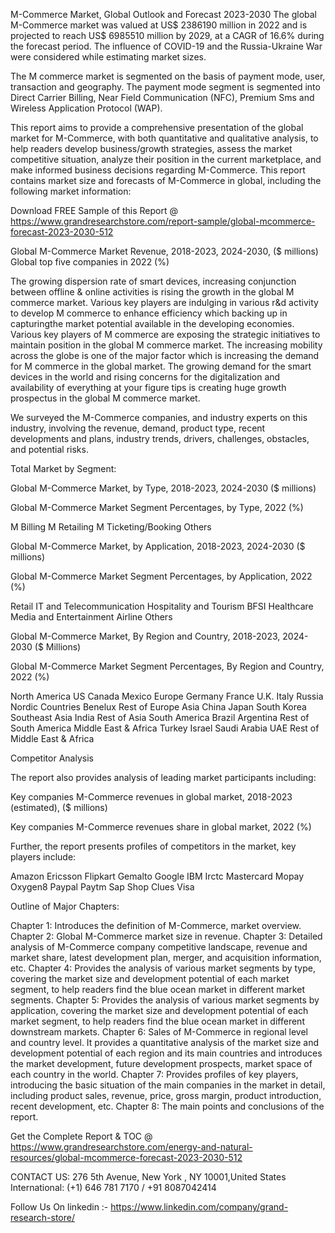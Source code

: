 M-Commerce Market, Global Outlook and Forecast 2023-2030
The global M-Commerce market was valued at US$ 2386190 million in 2022 and is projected to reach US$ 6985510 million by 2029, at a CAGR of 16.6% during the forecast period. The influence of COVID-19 and the Russia-Ukraine War were considered while estimating market sizes.

The M commerce market is segmented on the basis of payment mode, user, transaction and geography. The payment mode segment is segmented into Direct Carrier Billing, Near Field Communication (NFC), Premium Sms and Wireless Application Protocol (WAP).

This report aims to provide a comprehensive presentation of the global market for M-Commerce, with both quantitative and qualitative analysis, to help readers develop business/growth strategies, assess the market competitive situation, analyze their position in the current marketplace, and make informed business decisions regarding M-Commerce. This report contains market size and forecasts of M-Commerce in global, including the following market information:

Download FREE Sample of this Report @ https://www.grandresearchstore.com/report-sample/global-mcommerce-forecast-2023-2030-512

Global M-Commerce Market Revenue, 2018-2023, 2024-2030, ($ millions)
Global top five companies in 2022 (%)

The growing dispersion rate of smart devices, increasing conjunction between offline & online activities is rising the growth in the global M commerce market. Various key players are indulging in various r&d activity to develop M commerce to enhance efficiency which backing up in capturingthe market potential available in the developing economies. Various key players of M commerce are exposing the strategic initiatives to maintain position in the global M commerce market. The increasing mobility across the globe is one of the major factor which is increasing the demand for M commerce in the global market. The growing demand for the smart devices in the world and rising concerns for the digitalization and availability of everything at your figure tips is creating huge growth prospectus in the global M commerce market.

We surveyed the M-Commerce companies, and industry experts on this industry, involving the revenue, demand, product type, recent developments and plans, industry trends, drivers, challenges, obstacles, and potential risks.

Total Market by Segment:

Global M-Commerce Market, by Type, 2018-2023, 2024-2030 ($ millions)

Global M-Commerce Market Segment Percentages, by Type, 2022 (%)

M Billing
M Retailing
M Ticketing/Booking
Others

Global M-Commerce Market, by Application, 2018-2023, 2024-2030 ($ millions)

Global M-Commerce Market Segment Percentages, by Application, 2022 (%)

Retail
IT and Telecommunication
Hospitality and Tourism
BFSI
Healthcare
Media and Entertainment
Airline
Others

Global M-Commerce Market, By Region and Country, 2018-2023, 2024-2030 ($ Millions)

Global M-Commerce Market Segment Percentages, By Region and Country, 2022 (%)

North America
US
Canada
Mexico
Europe
Germany
France
U.K.
Italy
Russia
Nordic Countries
Benelux
Rest of Europe
Asia
China
Japan
South Korea
Southeast Asia
India
Rest of Asia
South America
Brazil
Argentina
Rest of South America
Middle East & Africa
Turkey
Israel
Saudi Arabia
UAE
Rest of Middle East & Africa

Competitor Analysis

The report also provides analysis of leading market participants including:

Key companies M-Commerce revenues in global market, 2018-2023 (estimated), ($ millions)

Key companies M-Commerce revenues share in global market, 2022 (%)

Further, the report presents profiles of competitors in the market, key players include:

Amazon
Ericsson
Flipkart
Gemalto
Google
IBM
Irctc
Mastercard
Mopay
Oxygen8
Paypal
Paytm
Sap
Shop Clues
Visa

Outline of Major Chapters:

Chapter 1: Introduces the definition of M-Commerce, market overview.
Chapter 2: Global M-Commerce market size in revenue.
Chapter 3: Detailed analysis of M-Commerce company competitive landscape, revenue and market share, latest development plan, merger, and acquisition information, etc.
Chapter 4: Provides the analysis of various market segments by type, covering the market size and development potential of each market segment, to help readers find the blue ocean market in different market segments.
Chapter 5: Provides the analysis of various market segments by application, covering the market size and development potential of each market segment, to help readers find the blue ocean market in different downstream markets.
Chapter 6: Sales of M-Commerce in regional level and country level. It provides a quantitative analysis of the market size and development potential of each region and its main countries and introduces the market development, future development prospects, market space of each country in the world.
Chapter 7: Provides profiles of key players, introducing the basic situation of the main companies in the market in detail, including product sales, revenue, price, gross margin, product introduction, recent development, etc.
Chapter 8: The main points and conclusions of the report.

Get the Complete Report & TOC @ https://www.grandresearchstore.com/energy-and-natural-resources/global-mcommerce-forecast-2023-2030-512

CONTACT US:
276 5th Avenue, New York , NY 10001,United States
International: (+1) 646 781 7170 / +91 8087042414

Follow Us On linkedin :- https://www.linkedin.com/company/grand-research-store/
